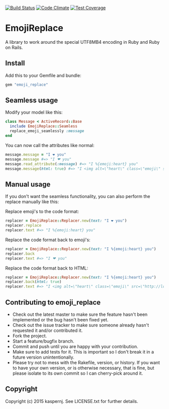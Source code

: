 [![Build Status](https://api.shippable.com/projects/5608fd811895ca4474187ec1/badge?branchName=master)](https://app.shippable.com/projects/5608fd811895ca4474187ec1/builds/latest)
[![Code Climate](https://codeclimate.com/github/kaspernj/emoji_replace/badges/gpa.svg)](https://codeclimate.com/github/kaspernj/emoji_replace)
[![Test Coverage](https://codeclimate.com/github/kaspernj/emoji_replace/badges/coverage.svg)](https://codeclimate.com/github/kaspernj/emoji_replace/coverage)

# EmojiReplace

A library to work around the special UTF8MB4 encoding in Ruby and Ruby on Rails.

## Install

Add this to your Gemfile and bundle:

```ruby
gem "emoji_replace"
```

## Seamless usage

Modify your model like this:

```ruby
class Message < ActiveRecord::Base
  include EmojiReplace::Seamless
  replace_emoji_seamlessly :message
end
```

You can now call the attributes like normal:

```ruby
message.message = "I ❤ you"
message.message #=> "I ❤ you"
message.read_attribute(:message) #=> "I %{emoji:heart} you"
message.message(html: true) #=> "I <img alt=\"heart\" class=\"emoji\" src=\"http://localhost:3000/heart.png\"> you"
```

## Manual usage

If you don't want the seamless functionality, you can also perform the replace manually like this:

Replace emoji's to the code format:
```ruby
replacer = EmojiReplace::Replacer.new(text: "I ❤ you")
replacer.replace
replacer.text #=> "I %{emoji:heart} you"
```

Replace the code format back to emoji's:
```ruby
replacer = EmojiReplace::Replacer.new(text: "I %{emoji:heart} you")
replacer.back
replacer.text #=> "I ❤ you"
```

Replace the code format back to HTML:
```ruby
replacer = EmojiReplace::Replacer.new(text: "I %{emoji:heart} you")
replacer.back(html: true)
replacer.text #=> "I <img alt=\"heart\" class=\"emoji\" src=\"http://localhost:3000/heart.png\"> you"
```

## Contributing to emoji_replace

* Check out the latest master to make sure the feature hasn't been implemented or the bug hasn't been fixed yet.
* Check out the issue tracker to make sure someone already hasn't requested it and/or contributed it.
* Fork the project.
* Start a feature/bugfix branch.
* Commit and push until you are happy with your contribution.
* Make sure to add tests for it. This is important so I don't break it in a future version unintentionally.
* Please try not to mess with the Rakefile, version, or history. If you want to have your own version, or is otherwise necessary, that is fine, but please isolate to its own commit so I can cherry-pick around it.

## Copyright

Copyright (c) 2015 kaspernj. See LICENSE.txt for
further details.

